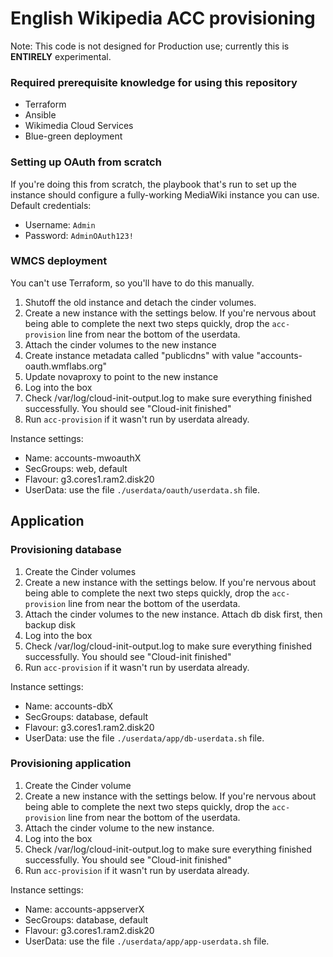 English Wikipedia ACC provisioning
================================

Note: This code is not designed for Production use; currently this is **ENTIRELY** experimental.

### Required prerequisite knowledge for using this repository
* Terraform
* Ansible
* Wikimedia Cloud Services
* Blue-green deployment


### Setting up OAuth from scratch

If you're doing this from scratch, the playbook that's run to set up the instance should configure a fully-working MediaWiki instance you can use. Default credentials:
 * Username: `Admin`
 * Password: `AdminOAuth123!`

### WMCS deployment

You can't use Terraform, so you'll have to do this manually.

1. Shutoff the old instance and detach the cinder volumes.
2. Create a new instance with the settings below. If you're nervous about being able to complete the next two steps quickly, drop the `acc-provision` line from near the bottom of the userdata.
3. Attach the cinder volumes to the new instance
4. Create instance metadata called "publicdns" with value "accounts-oauth.wmflabs.org"
5. Update novaproxy to point to the new instance
6. Log into the box 
7. Check /var/log/cloud-init-output.log to make sure everything finished successfully. You should see "Cloud-init finished"
8. Run `acc-provision` if it wasn't run by userdata already.

Instance settings:
   * Name: accounts-mwoauthX
   * SecGroups: web, default
   * Flavour: g3.cores1.ram2.disk20
   * UserData: use the file `./userdata/oauth/userdata.sh` file.

## Application

### Provisioning database

1. Create the Cinder volumes
2. Create a new instance with the settings below. If you're nervous about being able to complete the next two steps quickly, drop the `acc-provision` line from near the bottom of the userdata.
3. Attach the cinder volumes to the new instance. Attach db disk first, then backup disk
6. Log into the box 
7. Check /var/log/cloud-init-output.log to make sure everything finished successfully. You should see "Cloud-init finished"
8. Run `acc-provision` if it wasn't run by userdata already.

Instance settings:
   * Name: accounts-dbX
   * SecGroups: database, default
   * Flavour: g3.cores1.ram2.disk20
   * UserData: use the file `./userdata/app/db-userdata.sh` file.

### Provisioning application

1. Create the Cinder volume
2. Create a new instance with the settings below. If you're nervous about being able to complete the next two steps quickly, drop the `acc-provision` line from near the bottom of the userdata.
3. Attach the cinder volume to the new instance.
6. Log into the box 
7. Check /var/log/cloud-init-output.log to make sure everything finished successfully. You should see "Cloud-init finished"
8. Run `acc-provision` if it wasn't run by userdata already.

Instance settings:
   * Name: accounts-appserverX
   * SecGroups: database, default
   * Flavour: g3.cores1.ram2.disk20
   * UserData: use the file `./userdata/app/app-userdata.sh` file.
